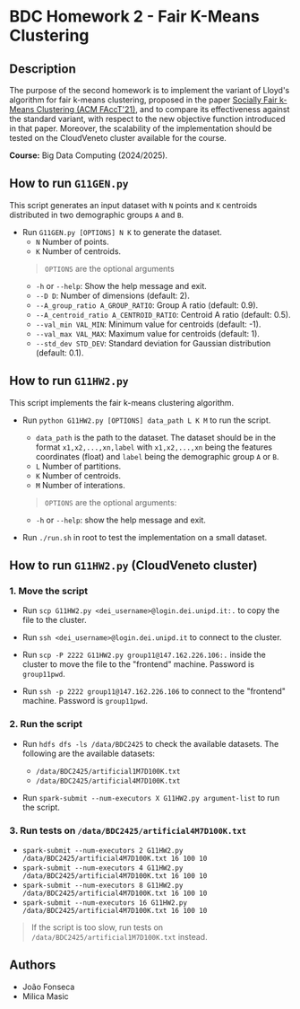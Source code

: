 # BDC Homework 2 - Fair K-Means Clustering

## Description

The purpose of the second homework is to implement the variant of Lloyd's algorithm for fair k-means clustering, proposed in the paper [Socially Fair k-Means Clustering (ACM FAccT'21)](https://dl.acm.org/doi/10.1145/3442188.3445906), and to compare its effectiveness against the standard variant, with respect to the new objective function introduced in that paper. Moreover, the scalability of the implementation should be tested on the CloudVeneto cluster available for the course.

**Course:** Big Data Computing (2024/2025).

## How to run `G11GEN.py`

This script generates an input dataset with `N` points and `K` centroids distributed in two demographic groups `A` and `B`.

- Run `G11GEN.py [OPTIONS] N K` to generate the dataset.
  - `N` Number of points.
  - `K` Number of centroids.
  > `OPTIONS` are the optional arguments
  - `-h` or `--help`: Show the help message and exit.
  - `--D D`: Number of dimensions (default: 2).
  - `--A_group_ratio A_GROUP_RATIO`: Group A ratio  (default: 0.9).
  - `--A_centroid_ratio A_CENTROID_RATIO`: Centroid A  ratio (default: 0.5).
  - `--val_min VAL_MIN`: Minimum value for centroids  (default: -1).
  - `--val_max VAL_MAX`: Maximum value for centroids  (default: 1).
  - `--std_dev STD_DEV`: Standard deviation for Gaussian  distribution (default: 0.1).

## How to run `G11HW2.py`

This script implements the fair k-means clustering algorithm.

- Run `python G11HW2.py [OPTIONS] data_path L K M` to run the script.
  - `data_path` is the path to the dataset. The dataset should be in the format `x1,x2,...,xn,label` with `x1,x2,...,xn` being the features coordinates (float) and `label` being the demographic group `A` or `B`.
  - `L` Number of partitions.
  - `K` Number of centroids.
  - `M` Number of interations.
  > `OPTIONS` are the optional arguments:
  - `-h` or `--help`: show the help message and exit.

- Run `./run.sh` in root to test the implementation on a small dataset.

## How to run `G11HW2.py` (CloudVeneto cluster)

### 1. Move the script

- Run `scp G11HW2.py <dei_username>@login.dei.unipd.it:.` to copy the file to the cluster.

- Run `ssh <dei_username>@login.dei.unipd.it` to connect to the cluster.

- Run `scp -P 2222 G11HW2.py group11@147.162.226.106:.` inside the cluster to move the file to the "frontend" machine. Password is `group11pwd`.
 
- Run `ssh -p 2222 group11@147.162.226.106` to connect to the "frontend" machine. Password is `group11pwd`.

### 2. Run the script

- Run `hdfs dfs -ls /data/BDC2425` to check the available datasets. The following are the available datasets:
  - `/data/BDC2425/artificial1M7D100K.txt`
  - `/data/BDC2425/artificial4M7D100K.txt`

- Run `spark-submit --num-executors X G11HW2.py argument-list` to run the script.

### 3. Run tests on `/data/BDC2425/artificial4M7D100K.txt`
  
- `spark-submit --num-executors 2 G11HW2.py /data/BDC2425/artificial4M7D100K.txt 16 100 10`
- `spark-submit --num-executors 4 G11HW2.py /data/BDC2425/artificial4M7D100K.txt 16 100 10`
- `spark-submit --num-executors 8 G11HW2.py /data/BDC2425/artificial4M7D100K.txt 16 100 10`
- `spark-submit --num-executors 16 G11HW2.py /data/BDC2425/artificial4M7D100K.txt 16 100 10`

> If the script is too slow, run tests on `/data/BDC2425/artificial1M7D100K.txt` instead.

## Authors

- João Fonseca
- Milica Masic
